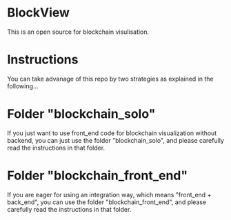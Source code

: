 # BlockView
This is an open source for blockchain visulisation.
# Instructions
You can take advanage of this repo by two strategies as explained in the following...
# Folder "blockchain_solo"
If you just want to use front_end code for blockchain visualization without backend, you can just use the folder "blockchain_solo", and please carefully read the instructions in that folder.
# Folder "blockchain_front_end"
If you are eager for using an integration way, which means "front_end + back_end", you can use the folder "blockchain_front_end", and please carefully read the instructions in that folder.
